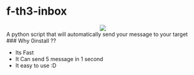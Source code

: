 # <b>f-th3-inbox</b>
<center>
<a href="https://twitter.com/th3wantedboy">
      <img src="https://img.shields.io/twitter/follow/th3wantedboy?style=social">
  </a>
      </center>
A python script that will automatically send your message to your target
### Why 0install ??

- Its Fast
- It Can send 5 message in 1 second
- It easy to use :D
